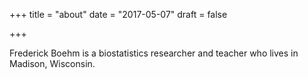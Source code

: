 +++
title = "about"
date = "2017-05-07"
draft = false

+++

Frederick Boehm is a biostatistics researcher and teacher who lives in Madison, Wisconsin. 